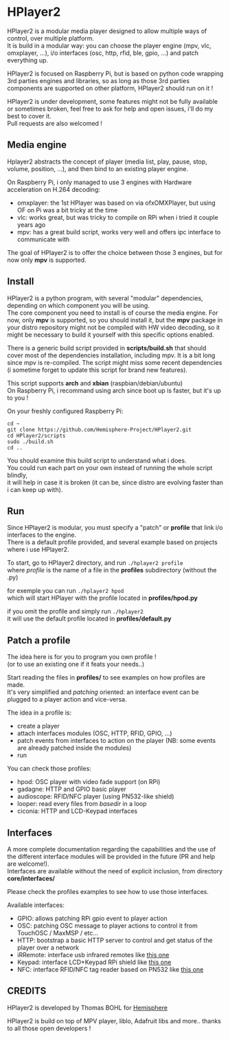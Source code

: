 # HPlayer2
HPlayer2 is a modular media player designed to allow multiple ways of control, over multiple platform.  
It is build in a modular way: you can choose the player engine (mpv, vlc, omxplayer, ...), i/o interfaces (osc, http, rfid, ble, gpio, ...) and patch everything up.

HPlayer2 is focused on Raspberry Pi, but is based on python code wrapping 3rd parties engines and libraries, so as long as those 3rd parties components are supported on other platform, HPlayer2 should run on it ! 

HPlayer2 is under development, some features might not be fully available or sometimes broken, feel free to ask for help and open issues, i'll do my best to cover it.  
Pull requests are also welcomed !

## Media engine
Hplayer2 abstracts the concept of player (media list, play, pause, stop, volume, position, ...),
and then bind to an existing player engine. 

On Raspberry Pi, i only managed to use 3 engines with Hardware acceleration on H.264 decoding: 
 - omxplayer: the 1st HPlayer was based on via ofxOMXPlayer, but using OF on Pi was a bit tricky at the time
 - vlc: works great, but was tricky to compile on RPi when i tried it couple years ago
 - mpv: has a great build script, works very well and offers ipc interface to communicate with

The goal of HPlayer2 is to offer the choice between those 3 engines, but for now only **mpv** is supported.

## Install
HPlayer2 is a python program, with several "modular" dependencies, depending on which component you will be using.  
The core component you need to install is of course the media engine.
For now, only **mpv** is supported, so you should install it, but the **mpv** package in your distro repository might not be compiled with HW video decoding, so it might be necessary to build it yourself with this specific options enabled.

There is a generic build script provided in **scripts/build.sh** that should cover most of the dependencies installation, including mpv. It is a bit long since mpv is re-compiled. The script might miss some recent dependencies (i sometime forget to update this script for brand new features).

This script supports **arch** and **xbian** (raspbian/debian/ubuntu)  
On Raspberry Pi, i recommand using arch since boot up is faster, but it's up to you !

On your freshly configured Raspberry Pi:

    cd ~
    git clone https://github.com/Hemisphere-Project/HPlayer2.git
    cd HPlayer2/scripts
    sudo ./build.sh
    cd ..

You should examine this build script to understand what i does.  
You could run each part on your own instead of running the whole script blindly,  
it will help in case it is broken (it can be, since distro are evolving faster than i can keep up with).

## Run
Since HPlayer2 is modular, you must specify a "patch" or **profile** that link i/o interfaces to the engine.  
There is a default profile provided, and several example based on projects where i use HPlayer2.

To start, go to HPlayer2 directory, and run `./hplayer2 profile`  
where *profile* is the name of a file in the **profiles** subdirectory (without the .py)

for exemple you can run `./hplayer2 hpod`   
which will start HPlayer with the profile located in **profiles/hpod.py**

if you omit the profile and simply run `./hplayer2`  
it will use the default profile located in **profiles/default.py**

## Patch a profile
The idea here is for you to program you own profile !  
(or to use an existing one if it feats your needs..)

Start reading the files in **profiles/** to see examples on how profiles are made.  
It's very simplified and *patching* oriented: an interface event can be plugged to a player action and vice-versa.

The idea in a profile is: 
 - create a player 
 - attach interfaces modules (OSC, HTTP, RFID, GPIO, ...)
 - patch events from interfaces to action on the player (NB: some events are already patched inside the modules)
 - run

 You can check those profiles: 
 - hpod: OSC player with video fade support (on RPi)
 - gadagne: HTTP and GPIO basic player
 - audioscope: RFID/NFC player (using PN532-like shield)
 - looper: read every files from *basedir* in a loop
 - ciconia: HTTP and LCD-Keypad interfaces

## Interfaces
A more complete documentation regarding the capabilities and the use of the different interface modules will be provided in the future (PR and help are welcome!).  
Interfaces are available without the need of explicit inclusion, from directory **core/interfaces/**

Please check the profiles examples to see how to use those interfaces.

Available interfaces:
 - GPIO: allows patching RPi gpio event to player action
 - OSC: patching OSC message to player actions to control it from TouchOSC / MaxMSP / etc...
 - HTTP: bootstrap a basic HTTP server to control and get status of the player over a network
 - iRRemote: interface usb infrared remotes like [this one](https://goo.gl/sz7rie)
 - Keypad: interface LCD+Keypad RPi shield like [this one](https://www.adafruit.com/product/1110) 
 - NFC: interface RFID/NFC tag reader based on PN532 like [this one](https://www.adafruit.com/product/364)
 


## CREDITS
HPlayer2 is developed by Thomas BOHL for [Hemisphere](https://www.hemisphere-project.com/)

HPlayer2 is build on top of MPV player, liblo, Adafruit libs and more.. thanks to all those open developers !
